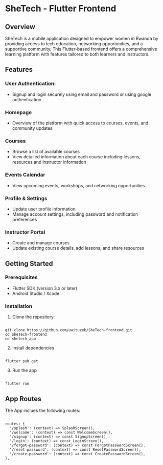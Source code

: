 # SheTech - Flutter Frontend

## Overview

SheTech is a mobile application designed to empower women in Rwanda by providing access to tech education, networking opportunities, and a supportive community. 
This Flutter-based frontend offers a comprehensive learning platform with features tailored to both learners and instructors.

## Features

### User Authentication:

  - Signup and login securely using email and password or using google authentication

### Homepage

  - Overview of the platform with quick access to courses, events, and community updates

### Courses

  - Browse a list of available courses
  - View detailed information about each course including lessons, resources and instructor information

### Events Calendar

  - View upcoming events, workshops, and networking opportunities

### Profile & Settings

  - Update user profile information
  - Manage account settings, including password and notification preferences

### Instructor Portal

  - Create and manage courses
  - Update existing course details, add lessons, and share resources

## Getting Started

### Prerequisites

- Flutter SDK (version 3.x or later)
- Android Studio / Xcode

### Installation

1. Clone the repository:

```

git clone https://github.com/uwituzeb/SheTech-frontend.git
cd SheTech-frontend
cd shetech_app

```

2.  Install dependencies

```

flutter pub get

```

3. Run the app

```

flutter run

```

## App Routes

The App inclues the following routes:

```

routes: {
  '/splash': (context) => SplashScreen(),
  '/welcome': (context) => const WelcomeScreen(),
  '/signup': (context) => const SignupScreen(),
  '/login': (context) => const LoginScreen(),
  '/forgot-password': (context) => const ForgotPasswordScreen(),
  '/reset-password': (context) => const ResetPasswordScreen(),
  '/create-password': (context) => const CreatePasswordScreen(),
},

```


